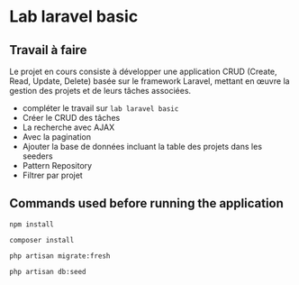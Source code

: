# Lab laravel basic

## Travail à faire

Le projet en cours consiste à développer une application CRUD (Create, Read, Update, Delete) basée sur le framework Laravel, mettant en œuvre la gestion des projets et de leurs tâches associées. 

* compléter le travail sur `lab laravel basic`
* Créer le CRUD des tâches
* La recherche avec AJAX
* Avec la pagination
* Ajouter la base de données incluant la table des projets dans les seeders
* Pattern Repository
* Filtrer par projet

## Commands used before running the application

```shell
npm install
```

```shell
composer install
```

```shell
php artisan migrate:fresh
```

```shell
php artisan db:seed
```
